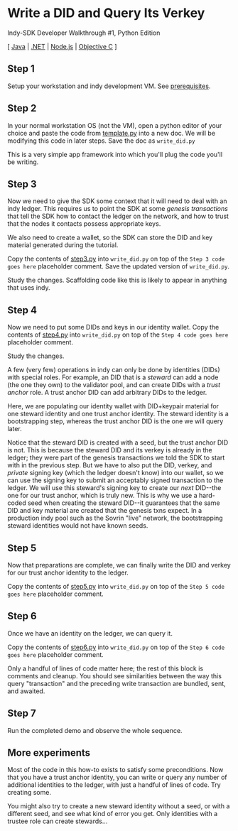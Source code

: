 # Write a DID and Query Its Verkey
Indy-SDK Developer Walkthrough #1, Python Edition

[ [Java](../java/README.md) | [.NET](../dotnet/README.md) | [Node.js](../node/README.md) | [Objective C](../objectivec/README.md) ]


## Step 1

Setup your workstation and indy development VM. See [prerequisites](../prerequisites).

## Step 2

In your normal workstation OS (not the VM), open a python editor of your
choice and paste the code from [template.py](template.py)
into a new doc. We will be modifying this code in later steps. Save the
doc as `write_did.py`

This is a very simple app framework into which you'll plug the code
you'll be writing.

## Step 3

Now we need to give the SDK some context that it will need
to deal with an indy ledger. This requires us to point the SDK at some
*genesis transactions* that tell the SDK how to contact the ledger on
the network, and how to trust that the nodes it contacts possess 
appropriate keys.

We also need to create a wallet, so the SDK can store the DID and key
material generated during the tutorial.

Copy the contents of [step3.py](step3.py) into
`write_did.py` on top of the `Step 3 code goes here` placeholder comment.
Save the updated version of `write_did.py`.

Study the changes. Scaffolding code like this is likely to appear in anything
that uses indy.


## Step 4

Now we need to put some DIDs and keys in our identity
wallet. Copy the contents of [step4.py](step4.py) into
`write_did.py` on top of the `Step 4 code goes here` placeholder comment.

Study the changes.

A few (very few) operations in indy can only be done by identities (DIDs) with
special roles. For example, an DID that is a *steward* can add a node (the one
they own) to the validator pool, and can create DIDs with a *trust anchor*
role. A trust anchor DID can add arbitrary DIDs to the ledger.

Here, we are populating our identity wallet with DID+keypair material for
one steward identity and one trust anchor identity. The steward identity is
a bootstrapping step, whereas the trust anchor DID is the one we will query
later.

Notice that the steward DID is created with a seed, but the trust anchor DID is not.
This is because the steward DID and its verkey is already in the ledger;
they were part of the genesis transactions we told the SDK to start with
in the previous step. But we have to also put the DID, verkey, and *private*
signing key (which the ledger doesn't know) into our wallet, so we can use
the signing key to submit an acceptably signed transaction to the ledger.
We will use this steward's signing key to create our *next* DID--the
one for our trust anchor, which is truly new. This is why we use a hard-coded seed
when creating the steward DID--it guarantees that the same DID and key
material are created that the genesis txns expect. In a production indy pool
such as the Sovrin "live" network, the bootstrapping steward identities
would not have known seeds.

## Step 5

Now that preparations are complete, we can finally write the DID and verkey
for our trust anchor identity to the ledger.

Copy the contents of [step5.py](step5.py) into
`write_did.py` on top of the `Step 5 code goes here` placeholder comment.

## Step 6

Once we have an identity on the ledger, we can query it.

Copy the contents of [step6.py](step5.py) into
`write_did.py` on top of the `Step 6 code goes here` placeholder comment.

Only a handful of lines of code matter here; the rest of this block is
comments and cleanup. You should see similarities between the way this
query "transaction" and the preceding write transaction are bundled, sent,
and awaited.

## Step 7

Run the completed demo and observe the whole sequence.

## More experiments

Most of the code in this how-to exists to satisfy some preconditions.
Now that you have a trust anchor identity, you can write or query
any number of additional identities to the ledger, with just a handful of
lines of code. Try creating some.

You might also try to create a new steward identity without a seed, or
with a different seed, and see what kind of error you get. Only identities
with a trustee role can create stewards...




